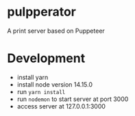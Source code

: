 # pulpperator
A print server based on Puppeteer

# Development
- install yarn
- install node version 14.15.0
- run `yarn install`
- run `nodemon` to start server at port 3000
- access server at 127.0.0.1:3000 
